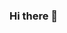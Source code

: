 ### Hi there 👋

<!--
**fumi315/fumi315** is a ✨ _special_ ✨ repository because its `README.md` (this file) appears on your GitHub profile.

H



ere are some ideas to get you started:

- 🔭 I’m currently working on ...
- 🌱 I’m currently learning ...
- 👯 I’m looking to collaborate on ...
- 🤔 I’m looking for help with ...
- 💬 Ask me about ...
- 📫 How to reach me: ...
- 😄 Pronouns: ...
- ⚡ Fun fact: ...
-->
